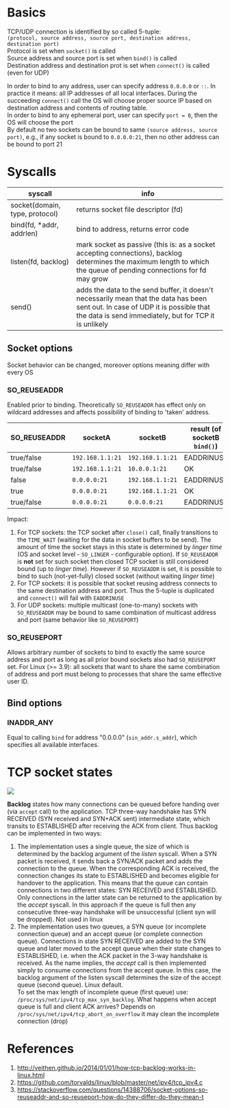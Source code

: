 # Basics
TCP/UDP connection is identified by so called 5-tuple:  
`(protocol, source address, source port, destination address, destination port)`  
Protocol is set when `socket()` is called  
Source address and source port is set when `bind()` is called  
Destination address and destination prot is set when `connect()` is called (even for UDP)  

In order to bind to any address, user can specify address `0.0.0.0` or `::`. In practice it means: all IP addresses of all local interfaces. During the succeeding `connect()` call the OS will choose proper source IP based on destination address and contents of routing table.  
In order to bind to any ephemeral port, user can specify `port = 0`, then the OS will choose the port  
By default no two sockets can be bound to same `(source address, source port)`, e.g., if any socket is bound to `0.0.0.0:21`, then no other address can be bound to port 21

# Syscalls
| syscall | info |
|-|-|
|socket(domain, type, protocol)|returns socket file descriptor (fd)|
|bind(fd, *addr, addrlen)|bind to address, returns error code|
|listen(fd, backlog)|mark socket as passive (this is: as a socket accepting connections), backlog determines the maximum length to which the queue of pending connections for fd may grow|
|send()|adds the data to the send buffer, it doesn't necessarily mean that the data has been sent out. In case of UDP it is possible that the data is send immediately, but for TCP it is unlikely |

## Socket options
Socket behavior can be changed, moreover options meaning differ with every OS

### SO_REUSEADDR

Enabled prior to binding.
Theoretically `SO_REUSEADDR` has effect only on wildcard addresses and affects possibility of binding to 'taken' address.  

| SO_REUSEADDR | socketA | socketB | result (of socketB `bind()`) |
|-|-|-|-|
|true/false|`192.168.1.1:21`|`192.168.1.1:21`|EADDRINUSE|
|true/false|`192.168.1.1:21`|`10.0.0.1:21`|OK|
|false|`0.0.0.0:21`|`192.168.1.1:21`|EADDRINUSE|
|true|`0.0.0.0:21`|`192.168.1.1:21`|OK|
|true/false|`0.0.0.0:21`|`0.0.0.0:21`|EADDRINUSE|

Impact:
 1. For TCP sockets: the TCP socket after `close()` call, finally transitions to the `TIME_WAIT` (waiting for the data in socket buffers to be send). 
The amount of time the socket stays in this state is determined by _linger time_ (OS and socket level - `SO_LINGER` - configurable option). 
If `SO_REUSEADDR` is **not** set for such socket then closed TCP socket is still considered bound (up to _linger time_). 
However if `SO_REUSEADDR` is set, it is possible to bind to such (not-yet-fully) closed socket (without waiting _linger time_)
 2. For TCP sockets: it is possible that socket reusing address connects to the same destination address and port. Thus the 5-tuple is duplicated and `connect()` will fail with `EADDRINUSE`
 3. For UDP sockets: multiple multicast (one-to-many) sockets with `SO_REUSEADDR` may be bound to same combination of multicast address and port (same behavior like `SO_REUSEPORT`)
 
### SO_REUSEPORT

Allows arbitrary number of sockets to bind to exactly the same source address and port as long as all prior bound sockets also had `SO_REUSEPORT` set.
For Linux (>= 3.9): all sockets that want to share the same combination of address and port must belong to processes that share the same effective user ID. 

## Bind options

### INADDR_ANY
Equal to calling `bind` for address "0.0.0.0" (`sin_addr.s_addr`), which specifies all available interfaces.

# TCP socket states
![](https://upload.wikimedia.org/wikipedia/commons/thumb/a/a2/Tcp_state_diagram_fixed.svg/796px-Tcp_state_diagram_fixed.svg.png)

**Backlog** states how many connections can be queued before handing over (via `accept` call) to the application. TCP three-way handshake has SYN RECEIVED (SYN received and SYN+ACK sent) intermediate state, which transits to ESTABLISHED after receiving the ACK from client. Thus backlog can be implemented in two ways:

1. The implementation uses a single queue, the size of which is determined by the backlog argument of the _listen_ syscall. When a SYN packet is received, it sends back a SYN/ACK packet and adds the connection to the queue. When the corresponding ACK is received, the connection changes its state to ESTABLISHED and becomes eligible for handover to the application. This means that the queue can contain connections in two different states: SYN RECEIVED and ESTABLISHED. Only connections in the latter state can be returned to the application by the _accept_ syscall. In this approach if the queue is full then any consecutive three-way handshake will be unsuccessful (client syn will be dropped). Not used in linux 
2. The implementation uses two queues, a SYN queue (or incomplete connection queue) and an accept queue (or complete connection queue). Connections in state SYN RECEIVED are added to the SYN queue and later moved to the accept queue when their state changes to ESTABLISHED, i.e. when the ACK packet in the 3-way handshake is received. As the name implies, the _accept_ call is then implemented simply to consume connections from the accept queue. In this case, the backlog argument of the listen syscall determines the size of the accept queue (second queue). Linux default.  
To set the max length of incomplete queue (first queue) use: `/proc/sys/net/ipv4/tcp_max_syn_backlog`. What happens when accept queue is full and client ACK arrives? Depends on `/proc/sys/net/ipv4/tcp_abort_on_overflow` it may clean the incomplete connection (drop)


# References
1. http://veithen.github.io/2014/01/01/how-tcp-backlog-works-in-linux.html
2. https://github.com/torvalds/linux/blob/master/net/ipv4/tcp_ipv4.c
3. https://stackoverflow.com/questions/14388706/socket-options-so-reuseaddr-and-so-reuseport-how-do-they-differ-do-they-mean-t